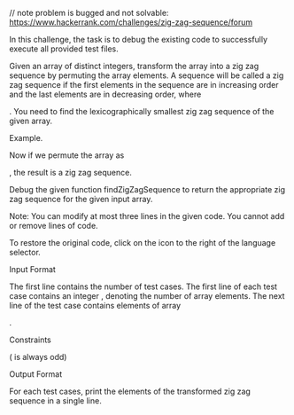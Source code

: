 // note problem is bugged and not solvable: https://www.hackerrank.com/challenges/zig-zag-sequence/forum

In this challenge, the task is to debug the existing code to successfully execute all provided test files.

Given an array of
distinct integers, transform the array into a zig zag sequence by permuting the array elements. A sequence will be called a zig zag sequence if the first elements in the sequence are in increasing order and the last elements are in decreasing order, where

. You need to find the lexicographically smallest zig zag sequence of the given array.

Example.

Now if we permute the array as

, the result is a zig zag sequence.

Debug the given function findZigZagSequence to return the appropriate zig zag sequence for the given input array.

Note: You can modify at most three lines in the given code. You cannot add or remove lines of code.

To restore the original code, click on the icon to the right of the language selector.

Input Format

The first line contains
the number of test cases. The first line of each test case contains an integer , denoting the number of array elements. The next line of the test case contains elements of array

.

Constraints


( is always odd)

Output Format

For each test cases, print the elements of the transformed zig zag sequence in a single line.